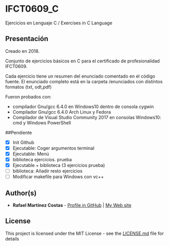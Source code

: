 # IFCT0609_C 

Ejercicios en Lenguaje C / Exercises  in C Language

## Presentación

Creado en 2018.

Conjunto de ejercicios básicos en C para el certificado de profesionalidad IFCT0609.

Cada ejercicio tiene un resumen del enunciado comentado en el código fuente. 
El enunciado completo está en la carpeta /enunciados con distintos formatos (txt, odt,pdf)

Fueron probados con:
  - compilador Gnu/gcc 6.4.0 en Windows10 dentro de consola cygwin
  - Compilador Gnu/gcc 6.4.0 Arch Linux y Fedora
  - Compilador de Visual Studio Community 2017 en consolas Windows10: cmd y Windows PowerShell

##Pendiente
- [x] Init Github
- [x] Ejecutable: Coger argumentos terminal
- [x] Ejecutable: Menú
- [x] biblioteca ejercicios. prueba
- [x] Ejecutable + biblioteca (3 ejercicios prueba)
- [ ] biblioteca: Añadir resto ejercicios
- [ ] Modificar makefile para Windows con vc++

## Author(s)

* **Rafael Martínez Costas** - [Profile in GitHub](https://github.com/IT-Rafa)  |  [My Web site](https://github.com/IT-Rafa)

## License

This project is licensed under the MIT License - see the [LICENSE.md](LICENSE.md) file for details

